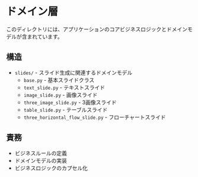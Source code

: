 # ドメイン層

このディレクトリには、アプリケーションのコアビジネスロジックとドメインモデルが含まれています。

## 構造
- `slides/` - スライド生成に関連するドメインモデル
  - `base.py` - 基本スライドクラス
  - `text_slide.py` - テキストスライド
  - `image_slide.py` - 画像スライド
  - `three_image_slide.py` - 3画像スライド
  - `table_slide.py` - テーブルスライド
  - `three_horizontal_flow_slide.py` - フローチャートスライド

## 責務
- ビジネスルールの定義
- ドメインモデルの実装
- ビジネスロジックのカプセル化 